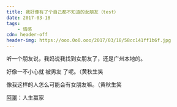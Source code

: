 ```yaml
---
title: 我好像有了个自己都不知道的女朋友（test）
date: 2017-03-18
tags:
	- 情感
cdn: header-off
header-img: https://ooo.0o0.ooo/2017/03/18/58cc141ff1b6f.jpg
---
```

听一个朋友说，我妈说我找到女朋友了，还是广州本地的。

好像一不小心就 被男友 了呢。（黄秋生笑

像我这样的人怎么可能会有女朋友嘛。（黄秋生笑

<p><a style="color: inherit" href="http://tsang.site">阿罩</a>：人生赢家</p>